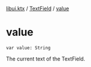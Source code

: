 [libui.ktx](../index.md) / [TextField](index.md) / [value](./value.md)

# value

`var value: String`

The current text of the TextField.

